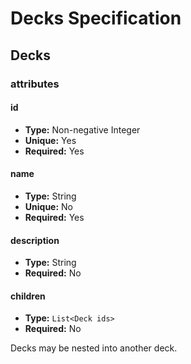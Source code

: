 Decks Specification
===================

## Decks

### attributes

#### id

- **Type:** Non-negative Integer
- **Unique:** Yes
- **Required:** Yes

#### name

- **Type:** String
- **Unique:** No
- **Required:** Yes

#### description

- **Type:** String
- **Required:** No

#### children

- **Type:** `List<Deck ids>`
- **Required:** No

Decks may be nested into another deck.
